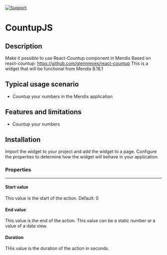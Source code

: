 [![Support](https://img.shields.io/badge/Mendix%20Support%3A-Community-green.svg)](https://docs.mendix.com/appstore/general/app-store-content-support#community-category)

# CountupJS

## Description

Make it possible to use React-Countup component in Mendix
Based on react-countup: https://github.com/glennreyes/react-countup
This is a widget that will be functional from Mendix 8.18.1

## Typical usage scenario

- Countup your numbers in the Mendix application

## Features and limitations

- Countup your numbers

## Installation

Import the widget to your project and add the widget to a page. 
Configure the properties to determine how the widget will behave in your application.

### Properties

---

#### Start value

This value is the start of the action. Default: 0

#### End value

This value is the end of the action. This value can be a static number or a value of a data view.

#### Duration

THis value is the duration of the action in seconds.
